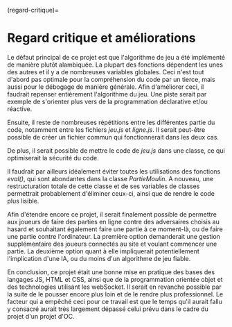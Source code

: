 (regard-critique)=

# Regard critique et améliorations

Le défaut principal de ce projet est que l'algorithme de jeu a été implémenté de manière plutôt alambiquée. La plupart des fonctions dépendent les unes des autres et il y a de nombreuses variables globales. Ceci n'est tout d'abord pas optimale pour la compréhension du code par un tierce, mais aussi pour le débogage de manière générale. Afin d'améliorer ceci, il faudrait repenser entièrement l'algorithme du jeu. Une piste serait par exemple de s'orienter plus vers de la programmation déclarative et/ou réactive. 

Ensuite, il reste de nombreuses répétitions entre les différentes partie du code, notamment entre les fichiers <em>jeu.js</em> et <em>ligne.js</em>. Il serait peut-être possible de créer un fichier commun qui fonctionnerait dans les deux cas.

De plus, il serait possible de mettre le code de <em>jeu.js</em> dans une classe, ce qui optimiserait la sécurité du code.

Il faudrait par ailleurs idéalement éviter toutes les utilisations des fonctions <em>eval()</em>, qui sont abondantes dans la classe <em>PartieMoulin</em>. A nouveau, une restructuration totale de cette classe et de ses variables de classes permettrait probablement d'éliminer ceux-ci, ainsi que de rendre le code plus lisible.

Afin d'étendre encore ce projet, il serait finalement possible de permettre aux joueurs de faire des parties en ligne contre des adversaires choisis au hasard et souhaitant également faire une partie à ce moment-là, ou de faire une partie contre l'ordinateur. La première option demanderait une gestion supplémentaire des joueurs connectés au site et voulant commencer une partie. La deuxième option quant à elle impliquerait potentiellement l'implication d'une IA, ou du moins d'un algorithme de jeu fiable. 

En conclusion, ce projet était une bonne mise en pratique des bases des langages JS, HTML et CSS, ainsi que de la programmation orientée objet et des technologies utilisant les webSocket. Il serait en revanche possible par la suite de le pousser encore plus loin et de le rendre plus professionnel. Le facteur qui a empêché ceci pour ce travail est que le temps qu'il aurait fallu y consacré aurait très largement dépassé celui prévu dans le cadre du projet d'un projet d'OC.

